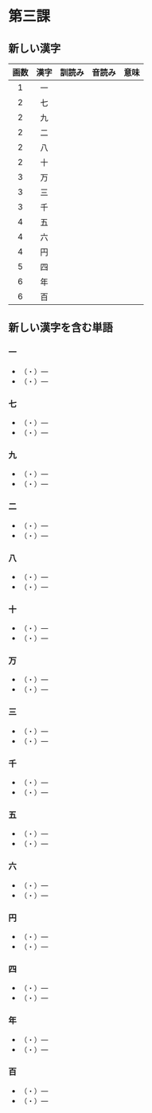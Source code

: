 # 第三課

## 新しい漢字

画数|漢字|訓読み|音読み|意味
:-:|:-:|:-:|:-:|:-:
1|一|||
2|七|||
2|九|||
2|二|||
2|八|||
2|十|||
3|万|||
3|三|||
3|千|||
4|五|||
4|六|||
4|円|||
5|四|||
6|年|||
6|百|||

## 新しい漢字を含む単語

### 一
 * （・）— 
 * （・）— 

### 七
 * （・）— 
 * （・）— 

### 九
 * （・）— 
 * （・）— 

### 二
 * （・）— 
 * （・）— 

### 八
 * （・）— 
 * （・）— 

### 十
 * （・）— 
 * （・）— 

### 万
 * （・）— 
 * （・）— 

### 三
 * （・）— 
 * （・）— 

### 千
 * （・）— 
 * （・）— 

### 五
 * （・）— 
 * （・）— 

### 六
 * （・）— 
 * （・）— 

### 円
 * （・）— 
 * （・）— 

### 四
 * （・）— 
 * （・）— 

### 年
 * （・）— 
 * （・）— 

### 百
 * （・）— 
 * （・）— 
